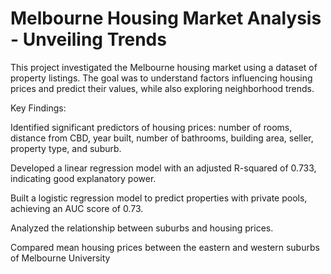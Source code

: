 # Melbourne Housing Market Analysis - Unveiling Trends

This project investigated the Melbourne housing market using a dataset of property listings. The goal was to understand factors influencing housing prices and predict their values, while also exploring neighborhood trends.

Key Findings:

  Identified significant predictors of housing prices: number of rooms, distance from CBD, year built, number of bathrooms, building area, seller, property type, and suburb.
  
  Developed a linear regression model with an adjusted R-squared of 0.733, indicating good explanatory power.
  
  Built a logistic regression model to predict properties with private pools, achieving an AUC score of 0.73.
  
  Analyzed the relationship between suburbs and housing prices.
  
  Compared mean housing prices between the eastern and western suburbs of Melbourne University
